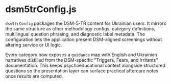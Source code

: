 # dsm5trConfig.js

`dsm5trConfig` packages the DSM-5-TR content for Ukrainian users. It mirrors the same structure as other methodology configs: category definitions, multilingual question phrasing, and diagnostic label metadata. The configuration lets the application present DSM-aligned screenings without altering service or UI logic.

Every category now exposes a `guidance` map with English and Ukrainian narratives distilled from the DSM-specific "Triggers, Fears, and Irritants" documentation. This keeps psychoeducational context alongside structured questions so the presentation layer can surface practical aftercare notes once results are computed.
